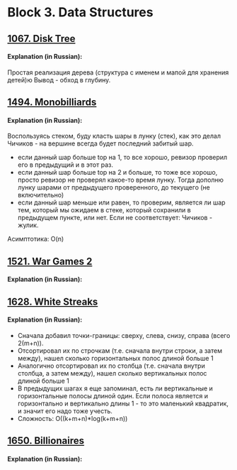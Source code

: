 # Block 3. Data Structures
## [1067. Disk Tree](https://acm.timus.ru/problem.aspx?space=1&num=1067&locale=en)

#### Explanation (in Russian):
Простая реализация дерева (структура с именем и мапой для хранения детей)ю
Вывод - обход в глубину.


## [1494. Monobilliards](https://acm.timus.ru/problem.aspx?space=1&num=1494&locale=en)

#### Explanation (in Russian):
Воспользуясь стеком, буду класть шары в лунку (стек), как это делал Чичиков - на вершине всегда будет последний забитый шар.
* если данный шар больше top на 1, то все хорошо, ревизор проверил его в предыдущий и в этот раз.
* если данный шар больше top на 2 и больше, то тоже все хорошо, просто ревизор не проверял какое-то время лунку. Тогда дополню лунку шарами от предыдущего проверенного, до текущего (не включительно)
* если данный шар меньше или равен, то проверим, является ли шар тем, который мы ожидаем в стеке, который сохранили в предыдущем пункте, или нет. Если не соответствует: Чичиков - жулик. 

Асимптотика: O(n)

## [1521. War Games 2](https://acm.timus.ru/problem.aspx?space=1&num=1521&locale=en)

#### Explanation (in Russian):


## [1628. White Streaks](https://acm.timus.ru/problem.aspx?space=1&num=1628&locale=en)

#### Explanation (in Russian):
* Сначала добавил точки-границы: сверху, слева, снизу, справа (всего 2(m+n)).
* Отсортировал их по строчкам (т.е. сначала внутри строки, а затем между), нашел сколько горизонтальных полос длиной больше 1
* Аналогично отсортировал их по столбца (т.е. сначала внутри столбца, а затем между), нашел сколько вертикальных полос длиной больше 1
* В предыдущих шагах я еще запоминал, есть ли вертикальные и горизонтальные полосы длиной один. Если полоса является и горизонтально и вертикально длины 1 - то это маленький квадратик, и значит его надо тоже учесть.
* Сложность: O((k+m+n)*log(k+m+n))

## [1650. Billionaires](https://acm.timus.ru/problem.aspx?space=1&num=1650&locale=en)

#### Explanation (in Russian):


